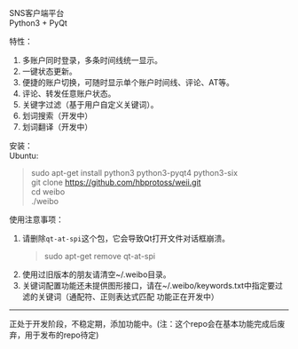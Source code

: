 SNS客户端平台  
Python3 + PyQt  

特性：

1. 多账户同时登录，多条时间线统一显示。
2. 一键状态更新。
3. 便捷的账户切换，可随时显示单个账户时间线、评论、AT等。
4. 评论、转发任意账户状态。
5. 关键字过滤（基于用户自定义关键词）。
6. 划词搜索（开发中）
7. 划词翻译（开发中）

安装：  
Ubuntu:  
> sudo apt-get install python3 python3-pyqt4 python3-six  
> git clone https://github.com/hbprotoss/weii.git  
> cd weibo  
> ./weibo

使用注意事项：

1. 请删除`qt-at-spi`这个包，它会导致Qt打开文件对话框崩溃。
   >sudo apt-get remove qt-at-spi
2. 使用过旧版本的朋友请清空~/.weibo目录。
3. 关键词配置功能还未提供图形接口，请在~/.weibo/keywords.txt中指定要过滤的关键词（通配符、正则表达式匹配 功能正在开发中）

*****************************

正处于开发阶段，不稳定期，添加功能中。(注：这个repo会在基本功能完成后废弃，用于发布的repo待定)  


